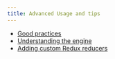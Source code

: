 ```yaml
---
title: Advanced Usage and tips
---
```


- [Good practices](good-practices/)
- [Understanding the engine](engine/)
- [Adding custom Redux reducers](redux/)

